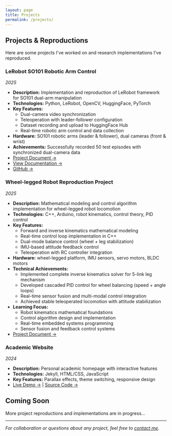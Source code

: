 ```yaml
---
layout: page
title: Projects
permalink: /projects/
---
```


## Projects & Reproductions

Here are some projects I've worked on and research implementations I've reproduced.

### LeRobot SO101 Robotic Arm Control
*2025*
- **Description:** Implementation and reproduction of LeRobot framework for SO101 dual-arm manipulation
- **Technologies:** Python, LeRobot, OpenCV, HuggingFace, PyTorch
- **Key Features:** 
  - Dual-camera video synchronization
  - Teleoperation with leader-follower configuration
  - Dataset recording and upload to HuggingFace Hub
  - Real-time robotic arm control and data collection
- **Hardware:** SO101 robotic arms (leader & follower), dual cameras (front & wrist)
- **Achievements:** Successfully recorded 50 test episodes with synchronized dual-camera data
- [Project Document →](/lerobot-so101/)
- [View Documentation →](https://huggingface.co/docs/lerobot/so101) 
- [GitHub →](https://github.com/huggingface/lerobot)



### Wheel-legged Robot Reproduction Project
*2025*
- **Description:** Mathematical modeling and control algorithm implementation for wheel-legged robot locomotion
- **Technologies:** C++, Arduino, robot kinematics, control theory, PID control
- **Key Features:**
  - Forward and inverse kinematics mathematical modeling
  - Real-time control loop implementation in C++
  - Dual-mode balance control (wheel + leg stabilization)
  - IMU-based attitude feedback control
  - Teleoperation with RC controller integration
- **Hardware:** wheel-legged platform, IMU sensors, servo motors, BLDC motors
- **Technical Achievements:**
  - Implemented complete inverse kinematics solver for 5-link leg mechanism
  - Developed cascaded PID control for wheel balancing (speed + angle loops)
  - Real-time sensor fusion and multi-modal control integration
  - Achieved stable teleoperated locomotion with attitude stabilization
- **Learning Focus:**
  - Robot kinematics mathematical foundations
  - Control algorithm design and implementation
  - Real-time embedded systems programming
  - Sensor fusion and feedback control systems
- [Project Document →](/robotics/wheel-legged-robot/)

### Academic Website
*2024*
- **Description:** Personal academic homepage with interactive features
- **Technologies:** Jekyll, HTML/CSS, JavaScript
- **Key Features:** Parallax effects, theme switching, responsive design
- [Live Demo →](https://logan-0623.github.io) | [Source Code →](https://github.com/logan-0623/logan-0623.github.io)

## Coming Soon
More project reproductions and implementations are in progress...

---

*For collaboration or questions about any project, feel free to [contact me](mailto:Z.Luo21@student.liverpool.ac.uk).*
